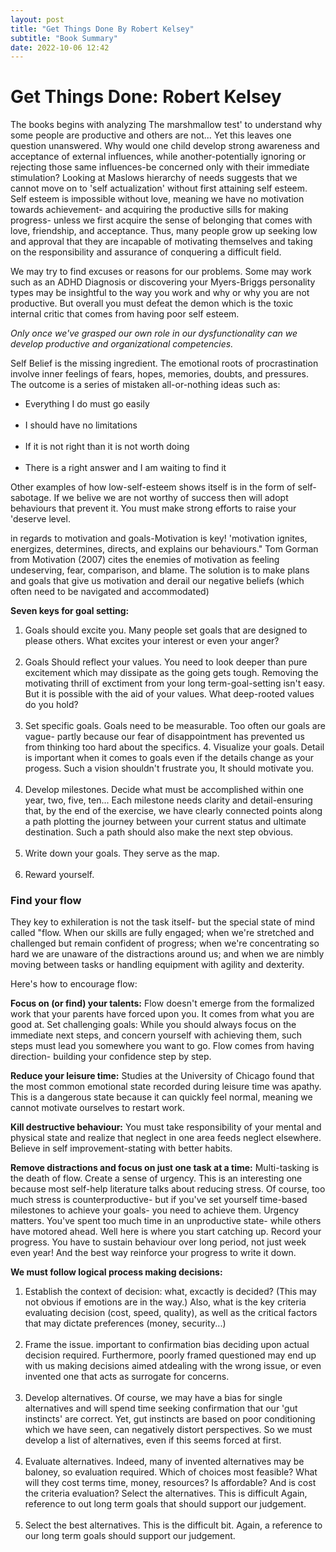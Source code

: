 ```yaml
---
layout: post
title: "Get Things Done By Robert Kelsey"
subtitle: "Book Summary"
date: 2022-10-06 12:42
---
```


<h1>Get Things Done: Robert Kelsey</h1>

<p>The books begins with analyzing The marshmallow test' to understand why some people are productive and others are not... Yet this leaves one question unanswered. Why would one child develop strong awareness and acceptance of external influences, while another-potentially ignoring or rejecting those same influences-be concerned only with their immediate stimulation? Looking at Maslows hierarchy of needs suggests that we cannot move on to 'self actualization' without first attaining self esteem. Self esteem is impossible without love, meaning we have no motivation towards achievement- and acquiring the productive sills for making progress- unless we first acquire the sense of belonging that comes with love, friendship, and acceptance. Thus, many people grow up seeking low and approval that they are incapable of motivating themselves and taking on the responsibility and assurance of conquering a difficult field.</p>

<p>We may try to find excuses or reasons for our problems. Some may work such as an ADHD Diagnosis or discovering your Myers-Briggs personality types may be insightful to the way you work and why or why you are not productive. But overall you must defeat the demon which is the toxic internal critic that comes from having poor self esteem.</p>

<p><i>Only once we've grasped our own role in our dysfunctionality can we develop productive and organizational competencies.</i></p>

<p>Self Belief is the missing ingredient. The emotional roots of procrastination involve inner feelings of fears, hopes, memories, doubts, and pressures. The outcome is a series of mistaken all-or-nothing ideas such as:</p>

<ul>
<li>Everything I do must go easily</li>
<br>
<li>I should have no limitations</li>
<br>
<li>If it is not right than it is not worth doing</li>
<br>
<li>There is a right answer and I am waiting to find it</li>
</ul>

<p>Other examples of how low-self-esteem shows itself is in the form of self-sabotage. If we belive we are not worthy of success then will adopt behaviours that prevent it. You must make strong efforts to raise your 'deserve level.</p>

<p>in regards to motivation and goals-Motivation is key! 'motivation ignites, energizes, determines, directs, and explains our behaviours." Tom Gorman from Motivation (2007) cites the enemies of motivation as feeling undeserving, fear, comparison, and blame. The solution is to make plans and goals that give us motivation and derail our negative beliefs (which often need to be navigated and accommodated)</p>

<p><b>Seven keys for goal setting:</b></p>

<ol>
<li> Goals should excite you. Many people set goals that are designed to please others. What excites your interest or even your anger?</li>
<br>
<li>Goals Should reflect your values. You need to look deeper than pure excitement which may dissipate as the going gets tough. Removing the motivating thrill of exctiment from your long term-goal-setting isn't easy. But it is possible with the aid of your values. What deep-rooted values do you hold?</li>
<br>
<li> Set specific goals. Goals need to be measurable. Too often our goals are vague- partly because our fear of disappointment has prevented us from thinking too hard about the specifics. 4. Visualize your goals. Detail is important when it comes to goals even if the details change as your progess. Such a vision shouldn't frustrate you, It should motivate you.</li>
<br>
<li>Develop milestones. Decide what must be accomplished within one year, two, five, ten... Each milestone needs clarity and detail-ensuring that, by the end of the exercise, we have clearly connected points along a path plotting the journey between your current status and ultimate destination. Such a path should also make the next step obvious.</li>
<br>
<li>  Write down your goals. They serve as the map.</li>
<br>
<li> Reward yourself.</li>
</ol>

<h3> Find your flow</h3>

<p>They key to exhileration is not the task itself- but the special state of mind called "flow. When our skills are fully engaged; when we're stretched and challenged but remain confident of progress; when we're concentrating so hard we are unaware of the distractions around us; and when we are nimbly moving between tasks or handling equipment with agility and dexterity.</p>

<p>Here's how to encourage flow:</p>

<p><b>Focus on (or find) your talents:</b> Flow doesn't emerge from the formalized work that your parents have forced upon you. It comes from what you are good at. Set challenging goals: While you should always focus on the immediate next steps, and concern yourself with achieving them, such steps must lead you somewhere you want to go. Flow comes from having direction- building your confidence step by step.</p>

<p><b>Reduce your leisure time:</b> Studies at the University of Chicago found that the most common emotional state recorded during leisure time was apathy. This is a dangerous state because it can quickly feel normal, meaning we cannot motivate ourselves to restart work.</p> 

<p><b>Kill destructive behaviour:</b> You must take responsibility of your mental and physical state and realize that neglect in one area feeds neglect elsewhere. Believe in self improvement-stating with better habits.</p> 

<p><b>Remove distractions and focus on just one task at a time:</b> Multi-tasking is the death of flow. Create a sense of urgency. This is an interesting one because most self-help literature talks about reducing stress. Of course, too much stress is counterproductive- but if you've set yourself time-based milestones to achieve your goals- you need to achieve them. Urgency matters. You've spent too much time in an unproductive state- while others have motored ahead. Well here is where you start catching up.
Record your progress. You have to sustain behaviour over long period, not just week even year! And the best way reinforce your progress to write it down. 

<p><b>We must follow logical process making decisions:</b></p>

<ol>
<li>Establish the context of decision: what, excactly is decided? (This may not obvious if emotions are in the way.) Also, what is the key criteria evaluating decision (cost, speed, quality), as well as the critical factors that may dictate preferences (money, security...)</li>
<br>
<li>Frame the issue. important to confirmation bias deciding upon actual decision required. Furthermore, poorly framed questioned may end up with us making decisions aimed atdealing with the wrong issue, or even invented one that acts as surrogate for concerns. </li>
<br>
<li>Develop alternatives. Of course, we may have a bias for single alternatives and will spend time seeking confirmation that our 'gut instincts' are correct. Yet, gut instincts are based on poor conditioning which we have seen, can negatively distort perspectives. So we must develop a list of alternatives, even if this seems forced at first. </li>
<br>
<li>Evaluate alternatives. Indeed, many of invented alternatives may be baloney, so evaluation required. Which of choices most feasible? What will they cost terms time, money, resources? Is affordable? And is cost the criteria evaluation? Select the alternatives. This is difficult Again, reference to out long term goals that should support our judgement.</li>
<br>
<li>Select the best alternatives. This is the difficult bit. Again, a reference to our long term goals should support our judgement. </li>
</ol>
